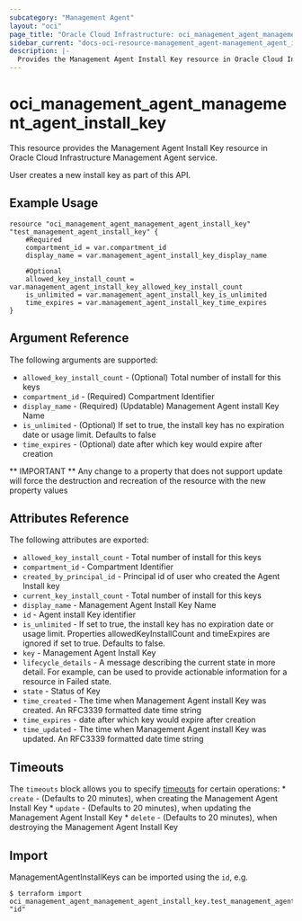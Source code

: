 ```yaml
---
subcategory: "Management Agent"
layout: "oci"
page_title: "Oracle Cloud Infrastructure: oci_management_agent_management_agent_install_key"
sidebar_current: "docs-oci-resource-management_agent-management_agent_install_key"
description: |-
  Provides the Management Agent Install Key resource in Oracle Cloud Infrastructure Management Agent service
---
```


# oci_management_agent_management_agent_install_key
This resource provides the Management Agent Install Key resource in Oracle Cloud Infrastructure Management Agent service.

User creates a new install key as part of this API.


## Example Usage

```hcl
resource "oci_management_agent_management_agent_install_key" "test_management_agent_install_key" {
	#Required
	compartment_id = var.compartment_id
	display_name = var.management_agent_install_key_display_name

	#Optional
	allowed_key_install_count = var.management_agent_install_key_allowed_key_install_count
	is_unlimited = var.management_agent_install_key_is_unlimited
	time_expires = var.management_agent_install_key_time_expires
}
```

## Argument Reference

The following arguments are supported:

* `allowed_key_install_count` - (Optional) Total number of install for this keys
* `compartment_id` - (Required) Compartment Identifier
* `display_name` - (Required) (Updatable) Management Agent install Key Name
* `is_unlimited` - (Optional) If set to true, the install key has no expiration date or usage limit. Defaults to false
* `time_expires` - (Optional) date after which key would expire after creation


** IMPORTANT **
Any change to a property that does not support update will force the destruction and recreation of the resource with the new property values

## Attributes Reference

The following attributes are exported:

* `allowed_key_install_count` - Total number of install for this keys
* `compartment_id` - Compartment Identifier
* `created_by_principal_id` - Principal id of user who created the Agent Install key
* `current_key_install_count` - Total number of install for this keys
* `display_name` - Management Agent Install Key Name
* `id` - Agent install Key identifier
* `is_unlimited` - If set to true, the install key has no expiration date or usage limit. Properties allowedKeyInstallCount and timeExpires are ignored if set to true. Defaults to false.
* `key` - Management Agent Install Key
* `lifecycle_details` - A message describing the current state in more detail. For example, can be used to provide actionable information for a resource in Failed state.
* `state` - Status of Key
* `time_created` - The time when Management Agent install Key was created. An RFC3339 formatted date time string
* `time_expires` - date after which key would expire after creation
* `time_updated` - The time when Management Agent install Key was updated. An RFC3339 formatted date time string

## Timeouts

The `timeouts` block allows you to specify [timeouts](https://registry.terraform.io/providers/hashicorp/oci/latest/docs/guides/changing_timeouts) for certain operations:
	* `create` - (Defaults to 20 minutes), when creating the Management Agent Install Key
	* `update` - (Defaults to 20 minutes), when updating the Management Agent Install Key
	* `delete` - (Defaults to 20 minutes), when destroying the Management Agent Install Key


## Import

ManagementAgentInstallKeys can be imported using the `id`, e.g.

```
$ terraform import oci_management_agent_management_agent_install_key.test_management_agent_install_key "id"
```

